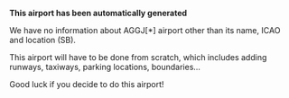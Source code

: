 **This airport has been automatically generated**

We have no information about AGGJ[*] airport other than its name, ICAO and location (SB).

This airport will have to be done from scratch, which includes adding runways, taxiways, parking locations, boundaries...

Good luck if you decide to do this airport!